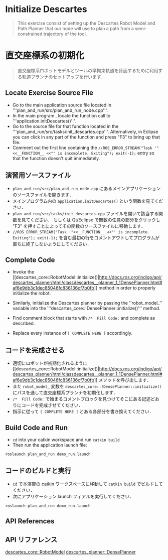 # Initialize Descartes
>This exercise consist of setting up the Descartes Robot Model and Path Planner that our node will use to plan a path from a semi-constrained trajectory of the tool.

# 直交座標系の初期化
> 直交座標系ロボットモデルとツールの準拘束軌道を計画するために利用する軌道プランナのセットアップを行います．

## Locate Exercise Source File

  * Go to the main application source file located in '''plan_and_run/src/plan_and_run_node.cpp'''.
  * In the main program , locate the function call to '''application.initDescartes()'''.
  * Go to the source file for that function located in the '''plan_and_run/src/tasks/init_descartes.cpp'''. Alternatively, in Eclipse you can click in any part of the function and press "F3" to bring up that file.
  * Comment out the first line containing the ```//ROS_ERROR_STREAM("Task '"<<__FUNCTION__ <<"' is incomplete. Exiting"); exit(-1);``` entry so that the function doesn't quit immediately.

## 演習用ソースファイル

  * `plan_and_run/src/plan_and_run_node.cpp` にあるメインアプリケーションのソースファイルを開きます．
  * メインプログラム内の `application.initDescartes()` という関数を見てください．
  * `plan_and_run/src/tasks/init_descartes.cpp` ファイルを開いて該当する関数を見てください．
  もしくは Qt/Eclipse で関数の任意の部分をクリックし "F3" を押すことによってその関数のソースファイルに移動します．
  * `//ROS_ERROR_STREAM("Task '"<<__FUNCTION__ <<"' is incomplete. Exiting"); exit(-1);` を含む最初の行をコメントアウトしてプログラムが直ちに終了しないようにしてください．

## Complete Code

 * Invoke the [[descartes_core::RobotModel::initialize()|http://docs.ros.org/indigo/api/descartes_planner/html/classdescartes__planner_1_1DensePlanner.html#af6e9db3c1dec85046fc836136cf7b0fb]] method in order to properly initialize the robot.
 * Similarly, initialize the Descartes planner by passing the ''robot_model_'' variable into the '''descartes_core::!DensePlanner::initialize()''' method.
 * Find comment block that starts with ```/*  Fill Code:``` and complete as described.

 * Replace every instance of ```[ COMPLETE HERE ]``` accordingly.

## コードを完成させる

 * 適切にロボットが初期化されるように [[descartes_core::RobotModel::initialize()|http://docs.ros.org/indigo/api/descartes_planner/html/classdescartes__planner_1_1DensePlanner.html#af6e9db3c1dec85046fc836136cf7b0fb]] メソッドを呼び出します．
 * また `robot_model_` 変数を `descartes_core::!DensePlanner::initialize()` にパスを通して直交座標系プランナを初期化します．
 * `/*  Fill Code:` で始まるコメントブロックを見つけてそこにある記述どおりにコードを完成させてください．
 * 指示に従って `[ COMPLETE HERE ]` とある各部分を書き換えてください．

## Build Code and Run

 * `cd` into your catkin workspace and run `catkin build`
 * Then run the application launch file:
```
roslaunch plan_and_run demo_run.launch
```

## コードのビルドと実行

 * `cd` で本演習の catkin ワークスペースに移動して `catkin build` でビルドしてください．
 * 次にアプリケーション launch フィアルを実行してください．
```
roslaunch plan_and_run demo_run.launch
```

## API References
## API リファレンス

[descartes_core::RobotModel](http://docs.ros.org/indigo/api/descartes_core/html/classdescartes__core_1_1RobotModel.html)
[descartes_planner::DensePlanner](http://docs.ros.org/indigo/api/descartes_planner/html/classdescartes__planner_1_1DensePlanner.html)
